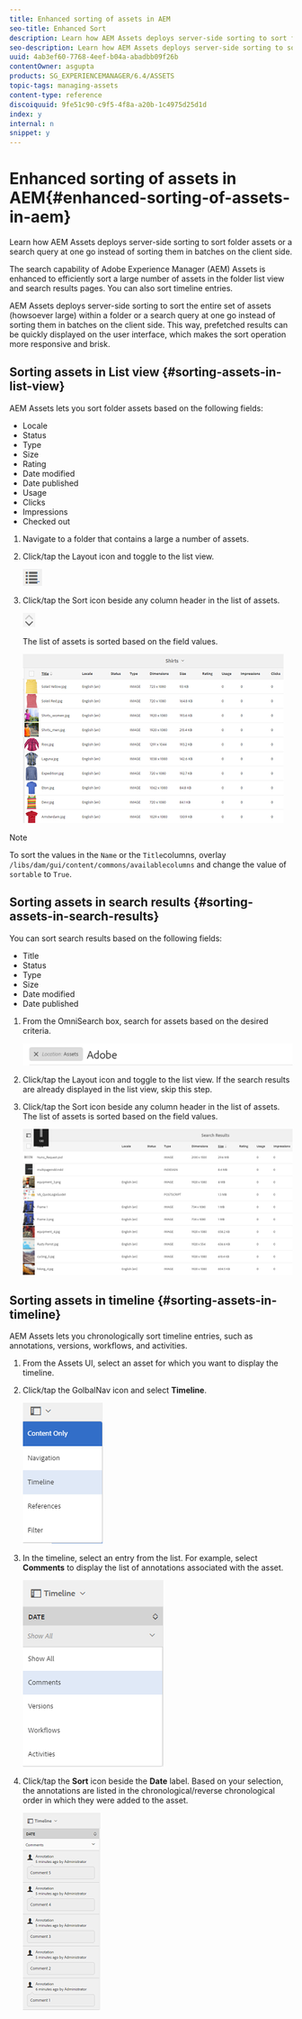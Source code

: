 ```yaml
---
title: Enhanced sorting of assets in AEM
seo-title: Enhanced Sort
description: Learn how AEM Assets deploys server-side sorting to sort folder assets or a search query at one go instead of sorting them in batches on the client side.
seo-description: Learn how AEM Assets deploys server-side sorting to sort folder assets or a search query at one go instead of sorting them in batches on the client side.
uuid: 4ab3ef60-7768-4eef-b04a-abadbb09f26b
contentOwner: asgupta
products: SG_EXPERIENCEMANAGER/6.4/ASSETS
topic-tags: managing-assets
content-type: reference
discoiquuid: 9fe51c90-c9f5-4f8a-a20b-1c4975d25d1d
index: y
internal: n
snippet: y
---
```


# Enhanced sorting of assets in AEM{#enhanced-sorting-of-assets-in-aem}

Learn how AEM Assets deploys server-side sorting to sort folder assets or a search query at one go instead of sorting them in batches on the client side.

The search capability of Adobe Experience Manager (AEM) Assets is enhanced to efficiently sort a large number of assets in the folder list view and search results pages. You can also sort timeline entries.

AEM Assets deploys server-side sorting to sort the entire set of assets (howsoever large) within a folder or a search query at one go instead of sorting them in batches on the client side. This way, prefetched results can be quickly displayed on the user interface, which makes the sort operation more responsive and brisk.

## Sorting assets in List view {#sorting-assets-in-list-view}

AEM Assets lets you sort folder assets based on the following fields:

* Locale
* Status
* Type
* Size
* Rating
* Date modified
* Date published
* Usage
* Clicks
* Impressions
* Checked out

1. Navigate to a folder that contains a large a number of assets.
1. Click/tap the Layout icon and toggle to the list view.

   ![](assets/chlimage_1-408.png)

1. Click/tap the Sort icon beside any column header in the list of assets.

   ![](assets/chlimage_1-409.png)

   The list of assets is sorted based on the field values.

   ![](assets/chlimage_1-410.png)

>[!NOTE]
>
>To sort the values in the `Name` or the `Title`columns, overlay `/libs/dam/gui/content/commons/availablecolumns` and change the value of `sortable` to `True`.

## Sorting assets in search results {#sorting-assets-in-search-results}

You can sort search results based on the following fields:

* Title
* Status
* Type
* Size
* Date modified
* Date published

1. From the OmniSearch box, search for assets based on the desired criteria.

   ![](assets/chlimage_1-411.png)

1. Click/tap the Layout icon and toggle to the list view. If the search results are already displayed in the list view, skip this step.
1. Click/tap the Sort icon beside any column header in the list of assets. The list of assets is sorted based on the field values.

   ![](assets/chlimage_1-412.png)

## Sorting assets in timeline {#sorting-assets-in-timeline}

AEM Assets lets you chronologically sort timeline entries, such as annotations, versions, workflows, and activities.

1. From the Assets UI, select an asset for which you want to display the timeline.
1. Click/tap the GolbalNav icon and select **Timeline**.

   ![](assets/chlimage_1-413.png)

1. In the timeline, select an entry from the list. For example, select **Comments** to display the list of annotations associated with the asset. 

   ![](assets/chlimage_1-414.png)

1. Click/tap the **Sort** icon beside the **Date** label. Based on your selection, the annotations are listed in the chronological/reverse chronological order in which they were added to the asset.

   ![](assets/chlimage_1-415.png)

